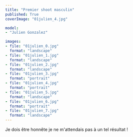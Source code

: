 ```yaml
---
title: "Premier shoot masculin"
published: True
coverImage: "01julien_4.jpg"

model:
- "Julien Gonzalez"

images:
- file: "01julien_0.jpg"
  format: "landscape"
- file: "01julien_1.jpg"
  format: "landscape"
- file: "01julien_2.jpg"
  format: "landscape"
- file: "01julien_3.jpg"
  format: "portrait"
- file: "01julien_4.jpg"
  format: "portrait"
- file: "01julien_5.jpg"
  format: "landscape"
- file: "01julien_6.jpg"
  format: "portrait"
- file: "01julien_7.jpg"
  format: "landscape"
---
```


Je dois être honnête je ne m'attendais pas à un tel résultat !